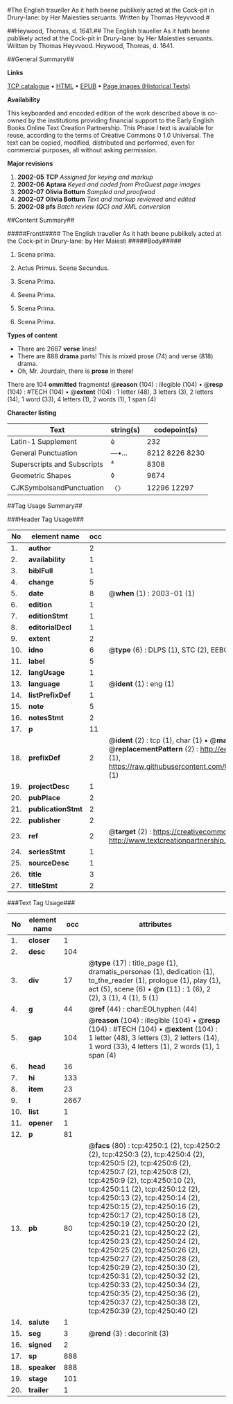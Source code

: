 #The English traueller As it hath beene publikely acted at the Cock-pit in Drury-lane: by Her Maiesties seruants. Written by Thomas Heyvvood.#

##Heywood, Thomas, d. 1641.##
The English traueller As it hath beene publikely acted at the Cock-pit in Drury-lane: by Her Maiesties seruants. Written by Thomas Heyvvood.
Heywood, Thomas, d. 1641.

##General Summary##

**Links**

[TCP catalogue](http://www.ota.ox.ac.uk/tcp/)  • 
[HTML](http://tei.it.ox.ac.uk/tcp/Texts-HTML/free/A03/A03195.html)  • 
[EPUB](http://tei.it.ox.ac.uk/tcp/Texts-EPUB/free/A03/A03195.epub) • 
[Page images (Historical Texts)](https://data.historicaltexts.jisc.ac.uk/view?pubId=eebo-99839798e&pageId=eebo-99839798e-4250-1)

**Availability**

This keyboarded and encoded edition of the
	       work described above is co-owned by the institutions
	       providing financial support to the Early English Books
	       Online Text Creation Partnership. This Phase I text is
	       available for reuse, according to the terms of Creative
	       Commons 0 1.0 Universal. The text can be copied,
	       modified, distributed and performed, even for
	       commercial purposes, all without asking permission.

**Major revisions**

1. __2002-05__ __TCP__ *Assigned for keying and markup*
1. __2002-06__ __Aptara__ *Keyed and coded from ProQuest page images*
1. __2002-07__ __Olivia Bottum__ *Sampled and proofread*
1. __2002-07__ __Olivia Bottum__ *Text and markup reviewed and edited*
1. __2002-08__ __pfs__ *Batch review (QC) and XML conversion*

##Content Summary##

#####Front#####
The English traueller As it hath beene publikely acted at the Cock-pit in Drury-lane: by Her Maiesti
#####Body#####

1. Scena prima.

1. Actus Primus.
Scena Secundus.

1. Scena Prima.

1. Seena Prima.

1. Scena Prima.

1. Scena Prima.

**Types of content**

  * There are 2667 **verse** lines!
  * There are 888 **drama** parts! This is mixed prose (74) and verse (818) drama.
  * Oh, Mr. Jourdain, there is **prose** in there!

There are 104 **ommitted** fragments! 
 @__reason__ (104) : illegible (104)  •  @__resp__ (104) : #TECH (104)  •  @__extent__ (104) : 1 letter (48), 3 letters (3), 2 letters (14), 1 word (33), 4 letters (1), 2 words (1), 1 span (4)

**Character listing**


|Text|string(s)|codepoint(s)|
|---|---|---|
|Latin-1 Supplement|è|232|
|General Punctuation|—•…|8212 8226 8230|
|Superscripts             and Subscripts|⁴|8308|
|Geometric Shapes|◊|9674|
|CJKSymbolsandPunctuation|〈〉|12296 12297|

##Tag Usage Summary##

###Header Tag Usage###

|No|element name|occ|attributes|
|---|---|---|---|
|1.|__author__|2||
|2.|__availability__|1||
|3.|__biblFull__|1||
|4.|__change__|5||
|5.|__date__|8| @__when__ (1) : 2003-01 (1)|
|6.|__edition__|1||
|7.|__editionStmt__|1||
|8.|__editorialDecl__|1||
|9.|__extent__|2||
|10.|__idno__|6| @__type__ (6) : DLPS (1), STC (2), EEBO-CITATION (1), PROQUEST (1), VID (1)|
|11.|__label__|5||
|12.|__langUsage__|1||
|13.|__language__|1| @__ident__ (1) : eng (1)|
|14.|__listPrefixDef__|1||
|15.|__note__|5||
|16.|__notesStmt__|2||
|17.|__p__|11||
|18.|__prefixDef__|2| @__ident__ (2) : tcp (1), char (1)  •  @__matchPattern__ (2) : ([0-9\-]+):([0-9IVX]+) (1), (.+) (1)  •  @__replacementPattern__ (2) : http://eebo.chadwyck.com/downloadtiff?vid=$1&page=$2 (1), https://raw.githubusercontent.com/textcreationpartnership/Texts/master/tcpchars.xml#$1 (1)|
|19.|__projectDesc__|1||
|20.|__pubPlace__|2||
|21.|__publicationStmt__|2||
|22.|__publisher__|2||
|23.|__ref__|2| @__target__ (2) : https://creativecommons.org/publicdomain/zero/1.0/ (1), http://www.textcreationpartnership.org/docs/. (1)|
|24.|__seriesStmt__|1||
|25.|__sourceDesc__|1||
|26.|__title__|3||
|27.|__titleStmt__|2||


###Text Tag Usage###

|No|element name|occ|attributes|
|---|---|---|---|
|1.|__closer__|1||
|2.|__desc__|104||
|3.|__div__|17| @__type__ (17) : title_page (1), dramatis_personae (1), dedication (1), to_the_reader (1), prologue (1), play (1), act (5), scene (6)  •  @__n__ (11) : 1 (6), 2 (2), 3 (1), 4 (1), 5 (1)|
|4.|__g__|44| @__ref__ (44) : char:EOLhyphen (44)|
|5.|__gap__|104| @__reason__ (104) : illegible (104)  •  @__resp__ (104) : #TECH (104)  •  @__extent__ (104) : 1 letter (48), 3 letters (3), 2 letters (14), 1 word (33), 4 letters (1), 2 words (1), 1 span (4)|
|6.|__head__|16||
|7.|__hi__|133||
|8.|__item__|23||
|9.|__l__|2667||
|10.|__list__|1||
|11.|__opener__|1||
|12.|__p__|81||
|13.|__pb__|80| @__facs__ (80) : tcp:4250:1 (2), tcp:4250:2 (2), tcp:4250:3 (2), tcp:4250:4 (2), tcp:4250:5 (2), tcp:4250:6 (2), tcp:4250:7 (2), tcp:4250:8 (2), tcp:4250:9 (2), tcp:4250:10 (2), tcp:4250:11 (2), tcp:4250:12 (2), tcp:4250:13 (2), tcp:4250:14 (2), tcp:4250:15 (2), tcp:4250:16 (2), tcp:4250:17 (2), tcp:4250:18 (2), tcp:4250:19 (2), tcp:4250:20 (2), tcp:4250:21 (2), tcp:4250:22 (2), tcp:4250:23 (2), tcp:4250:24 (2), tcp:4250:25 (2), tcp:4250:26 (2), tcp:4250:27 (2), tcp:4250:28 (2), tcp:4250:29 (2), tcp:4250:30 (2), tcp:4250:31 (2), tcp:4250:32 (2), tcp:4250:33 (2), tcp:4250:34 (2), tcp:4250:35 (2), tcp:4250:36 (2), tcp:4250:37 (2), tcp:4250:38 (2), tcp:4250:39 (2), tcp:4250:40 (2)|
|14.|__salute__|1||
|15.|__seg__|3| @__rend__ (3) : decorInit (3)|
|16.|__signed__|2||
|17.|__sp__|888||
|18.|__speaker__|888||
|19.|__stage__|101||
|20.|__trailer__|1||
